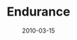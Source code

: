 ---
layout: music 
title: "Endurance"
series: "Free"
date: 2010-03-15 
description: "Brian Tome discusses the four phases we go through as we pursue freedom."
audio: "http://s3.amazonaws.com/crossroadsaudiomessages/Free4.mp3"
audio-duration: "32:35"
src: "http://www.crossroads.net/players/media/series/Free_190x110.jpg"
---